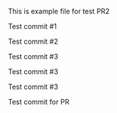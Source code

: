 This is example file for test PR2

Test commit #1

Test commit #2

Test commit #3

Test commit #3

Test commit #3

Test commit for PR
